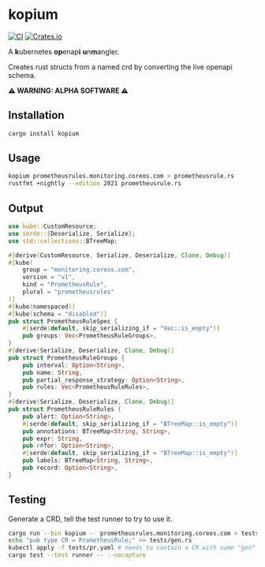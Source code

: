 # kopium

[![CI](https://github.com/kube-rs/kopium/actions/workflows/release.yml/badge.svg)](https://github.com/kube-rs/kopium/actions/workflows/release.yml)
[![Crates.io](https://img.shields.io/crates/v/kopium.svg)](https://crates.io/crates/kopium)


A **k**ubernetes **op**enap**i** **u**n**m**angler.

Creates rust structs from a named crd by converting the live openapi schema.


**⚠️ WARNING: ALPHA SOFTWARE ⚠️**

## Installation

```sh
cargo install kopium
```

## Usage

```sh
kopium prometheusrules.monitoring.coreos.com > prometheusrule.rs
rustfmt +nightly --edition 2021 prometheusrule.rs
```

## Output

```rust
use kube::CustomResource;
use serde::{Deserialize, Serialize};
use std::collections::BTreeMap;

#[derive(CustomResource, Serialize, Deserialize, Clone, Debug)]
#[kube(
    group = "monitoring.coreos.com",
    version = "v1",
    kind = "PrometheusRule",
    plural = "prometheusrules"
)]
#[kube(namespaced)]
#[kube(schema = "disabled")]
pub struct PrometheusRuleSpec {
    #[serde(default, skip_serializing_if = "Vec::is_empty")]
    pub groups: Vec<PrometheusRuleGroups>,
}
#[derive(Serialize, Deserialize, Clone, Debug)]
pub struct PrometheusRuleGroups {
    pub interval: Option<String>,
    pub name: String,
    pub partial_response_strategy: Option<String>,
    pub rules: Vec<PrometheusRuleRules>,
}
#[derive(Serialize, Deserialize, Clone, Debug)]
pub struct PrometheusRuleRules {
    pub alert: Option<String>,
    #[serde(default, skip_serializing_if = "BTreeMap::is_empty")]
    pub annotations: BTreeMap<String, String>,
    pub expr: String,
    pub r#for: Option<String>,
    #[serde(default, skip_serializing_if = "BTreeMap::is_empty")]
    pub labels: BTreeMap<String, String>,
    pub record: Option<String>,
}

```

## Testing

Generate a CRD, tell the test runner to try to use it.

```sh
cargo run --bin kopium -- prometheusrules.monitoring.coreos.com > tests/gen.rs
echo "pub type CR = PrometheusRule;" >> tests/gen.rs
kubectl apply -f tests/pr.yaml # needs to contain a CR with name "gen"
cargo test --test runner -- --nocapture
```
